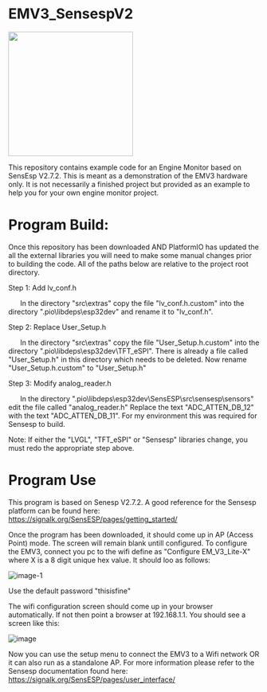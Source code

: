 # EMV3_SensespV2
<img src="https://github.com/user-attachments/assets/8523d30d-3f78-414c-9345-2c325a261c58" width="250" height="250">


This repository contains example code for an Engine Monitor based on SensEsp V2.7.2. This is meant as a demonstration of the EMV3 hardware only.
It is not necessarily a finished project but provided as an example to help you for your own engine monitor project. 

# Program Build:
Once this repository has been downloaded AND PlatformIO has updated the all the external libraries 
you will need to make some manual changes prior to building the code. All of the paths below are relative to the project root directory.

Step 1: Add lv_conf.h 

&nbsp;&nbsp;&nbsp;&nbsp;&nbsp;&nbsp;In the directory "src\extras" copy the file "lv_conf.h.custom" into the directory ".pio\libdeps\esp32dev" and rename it to "lv_conf.h". 


Step 2: Replace User_Setup.h

&nbsp;&nbsp;&nbsp;&nbsp;&nbsp;&nbsp;In the directory "src\extras" copy the file "User_Setup.h.custom" into the directory ".pio\libdeps\esp32dev\TFT_eSPI". There is already a file called "User_Setup.h" in this directory which needs to be deleted. Now rename "User_Setup.h.custom" to "User_Setup.h"


Step 3: Modify analog_reader.h

&nbsp;&nbsp;&nbsp;&nbsp;&nbsp;&nbsp;In the directory ".pio\libdeps\esp32dev\SensESP\src\sensesp\sensors" edit the file called "analog_reader.h" Replace the text "ADC_ATTEN_DB_12" with the text "ADC_ATTEN_DB_11". For my environment this was required for Sensesp to build. 


Note: If either the "LVGL", "TFT_eSPI" or "Sensesp" libraries change, you must redo the appropriate step above. 

# Program Use

This program is based on Senesp V2.7.2. A good reference for the Sensesp platform can be found here: https://signalk.org/SensESP/pages/getting_started/

Once the program has been downloaded, it should come up in AP (Access Point) mode. The screen will remain blank untill configured.
To configure the EMV3, connect you pc to the wifi define as "Configure EM_V3_Lite-X" where X is a 8 digit unique hex value. It should loo as follows:

![image-1](https://github.com/user-attachments/assets/f36207d7-4143-4799-9c55-b2eca204a633)

Use the default password "thisisfine"

The wifi configuration screen should come up in your browser automatically. If not then point a browser at 192.168.1.1.
You should see a screen like this:

![image](https://github.com/user-attachments/assets/59518381-cc77-460b-b139-a15bf02dd238)

Now you can use the setup menu to connect the EMV3 to a Wifi network OR it can also run as a standalone AP. For more information please refer to the
Sensesp documentation found here: https://signalk.org/SensESP/pages/user_interface/
